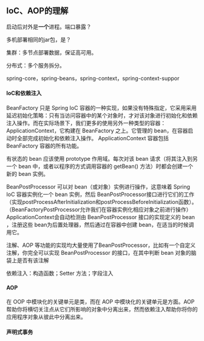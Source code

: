 ##  IoC、AOP的理解

启动后对外是**一个**进程。端口暴露？

多机部署相同的jar包，是？

集群：多节点部署数据，保证高可用。

分布式：多个服务拆分。

spring-core，spring-beans，spring-context，spring-context-suppor

####  IoC和依赖注入

BeanFactory 只是 Spring IoC 容器的一种实现，如果没有特殊指定，它采用采用延迟初始化策略：只有当访问容器中的某个对象时，才对该对象进行初始化和依赖注入操作。而在实际场景下，我们更多的使用另外一种类型的容器：ApplicationContext，它构建在 BeanFactory 之上。它管理的 bean，在容器启动时全部完成初始化和依赖注入操作。
ApplicationContext 容器包括 BeanFactory 容器的所有功能。

有状态的 bean 应该使用 prototype 作用域。每次对该 bean 请求（将其注入到另一个 bean 中，或者以程序的方式调用容器的 getBean() 方法）时都会创建一个新的 bean 实例。

​BeanPostProcessor​ 可以对​ bean​（或对象）实例进行操作，这意味着 ​Spring IoC​ 容器实例化一个 ​bean​ 实例，然后 ​BeanPostProcessor​ 接口进行它们的工作（实现postProcessAfterInitialization和postProcessBeforeInitialization函数）。​（BeanFactoryPostProcessor允许我们在容器实例化相应对象之前进行操作）ApplicationContext​ 会自动检测由 ​BeanPostProcessor​ 接口的实现定义的 ​bean​，注册这些​ bean​ 为后置处理器，然后通过在容器中创建​ bean​，在适当的时候调用它。

注解、AOP 等功能的实现均大量使用了BeanPostProcessor，比如有一个自定义注解，你完全可以实现 BeanPostProcessor 的接口，在其中判断 bean 对象的脑袋上是否有该注解

依赖注入：构造函数；Setter 方法；字段注入


####  AOP
在 OOP 中模块化的关键单元是类，而在 AOP 中模块化的关键单元是方面。AOP 帮助你将横切关注点从它们所影响的对象中分离出来，然而依赖注入帮助你将你的应用程序对象从彼此中分离出来。

####    声明式事务

